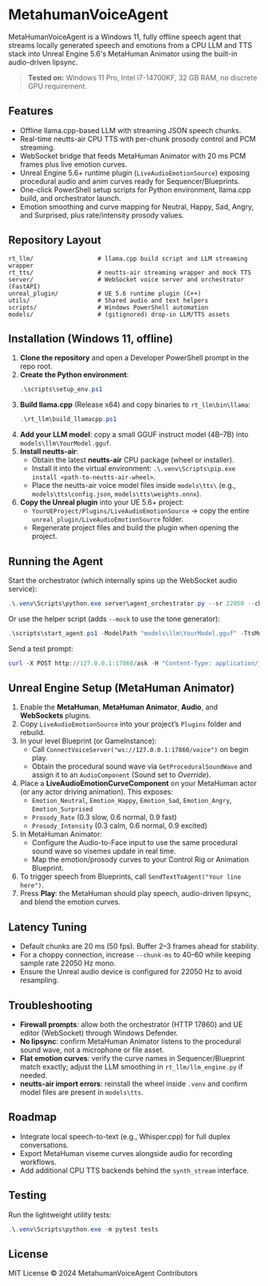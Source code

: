 # MetahumanVoiceAgent

MetaHumanVoiceAgent is a Windows 11, fully offline speech agent that streams locally generated speech and emotions from a CPU LLM and TTS stack into Unreal Engine 5.6's MetaHuman Animator using the built-in audio-driven lipsync.

> **Tested on:** Windows 11 Pro, Intel i7-14700KF, 32 GB RAM, no discrete GPU requirement.

## Features

- Offline llama.cpp-based LLM with streaming JSON speech chunks.
- Real-time neutts-air CPU TTS with per-chunk prosody control and PCM streaming.
- WebSocket bridge that feeds MetaHuman Animator with 20 ms PCM frames plus live emotion curves.
- Unreal Engine 5.6+ runtime plugin (`LiveAudioEmotionSource`) exposing procedural audio and anim curves ready for Sequencer/Blueprints.
- One-click PowerShell setup scripts for Python environment, llama.cpp build, and orchestrator launch.
- Emotion smoothing and curve mapping for Neutral, Happy, Sad, Angry, and Surprised, plus rate/intensity prosody values.

## Repository Layout

```
rt_llm/                  # llama.cpp build script and LLM streaming wrapper
rt_tts/                  # neutts-air streaming wrapper and mock TTS
server/                  # WebSocket voice server and orchestrator (FastAPI)
unreal_plugin/           # UE 5.6 runtime plugin (C++)
utils/                   # Shared audio and text helpers
scripts/                 # Windows PowerShell automation
models/                  # (gitignored) drop-in LLM/TTS assets
```

## Installation (Windows 11, offline)

1. **Clone the repository** and open a Developer PowerShell prompt in the repo root.
2. **Create the Python environment**:
   ```powershell
   .\scripts\setup_env.ps1
   ```
3. **Build llama.cpp** (Release x64) and copy binaries to `rt_llm\bin\llama`:
   ```powershell
   .\rt_llm\build_llamacpp.ps1
   ```
4. **Add your LLM model**: copy a small GGUF instruct model (4B–7B) into `models\llm\YourModel.gguf`.
5. **Install neutts-air**:
   - Obtain the latest **neutts-air** CPU package (wheel or installer).
   - Install it into the virtual environment: `.\.venv\Scripts\pip.exe install <path-to-neutts-air-wheel>`.
   - Place the neutts-air voice model files inside `models\tts\` (e.g., `models\tts\config.json`, `models\tts\weights.onnx`).
6. **Copy the Unreal plugin** into your UE 5.6+ project:
   - `YourUEProject/Plugins/LiveAudioEmotionSource` → copy the entire `unreal_plugin/LiveAudioEmotionSource` folder.
   - Regenerate project files and build the plugin when opening the project.

## Running the Agent

Start the orchestrator (which internally spins up the WebSocket audio service):

```powershell
.\.venv\Scripts\python.exe server\agent_orchestrator.py --sr 22050 --chunk-ms 20 --model-path models\llm\YourModel.gguf
```

Or use the helper script (adds `--mock` to use the tone generator):

```powershell
.\scripts\start_agent.ps1 -ModelPath "models\llm\YourModel.gguf" -TtsModelDir "models\tts" [-Mock]
```

Send a test prompt:

```powershell
curl -X POST http://127.0.0.1:17860/ask -H "Content-Type: application/json" -d "{\"prompt\":\"Say a warm greeting in one sentence.\"}"
```

## Unreal Engine Setup (MetaHuman Animator)

1. Enable the **MetaHuman**, **MetaHuman Animator**, **Audio**, and **WebSockets** plugins.
2. Copy `LiveAudioEmotionSource` into your project’s `Plugins` folder and rebuild.
3. In your level Blueprint (or GameInstance):
   - Call `ConnectVoiceServer("ws://127.0.0.1:17860/voice")` on begin play.
   - Obtain the procedural sound wave via `GetProceduralSoundWave` and assign it to an `AudioComponent` (Sound set to *Override*).
4. Place a **LiveAudioEmotionCurveComponent** on your MetaHuman actor (or any actor driving animation). This exposes:
   - `Emotion_Neutral`, `Emotion_Happy`, `Emotion_Sad`, `Emotion_Angry`, `Emotion_Surprised`
   - `Prosody_Rate` (0.3 slow, 0.6 normal, 0.9 fast)
   - `Prosody_Intensity` (0.3 calm, 0.6 normal, 0.9 excited)
5. In MetaHuman Animator:
   - Configure the Audio-to-Face input to use the same procedural sound wave so visemes update in real time.
   - Map the emotion/prosody curves to your Control Rig or Animation Blueprint.
6. To trigger speech from Blueprints, call `SendTextToAgent("Your line here")`.
7. Press **Play**: the MetaHuman should play speech, audio-driven lipsync, and blend the emotion curves.

## Latency Tuning

- Default chunks are 20 ms (50 fps). Buffer 2–3 frames ahead for stability.
- For a choppy connection, increase `--chunk-ms` to 40–60 while keeping sample rate 22050 Hz mono.
- Ensure the Unreal audio device is configured for 22050 Hz to avoid resampling.

## Troubleshooting

- **Firewall prompts**: allow both the orchestrator (HTTP 17860) and UE editor (WebSocket) through Windows Defender.
- **No lipsync**: confirm MetaHuman Animator listens to the procedural sound wave, not a microphone or file asset.
- **Flat emotion curves**: verify the curve names in Sequencer/Blueprint match exactly; adjust the LLM smoothing in `rt_llm/llm_engine.py` if needed.
- **neutts-air import errors**: reinstall the wheel inside `.venv` and confirm model files are present in `models\tts`.

## Roadmap

- Integrate local speech-to-text (e.g., Whisper.cpp) for full duplex conversations.
- Export MetaHuman viseme curves alongside audio for recording workflows.
- Add additional CPU TTS backends behind the `synth_stream` interface.

## Testing

Run the lightweight utility tests:

```powershell
.\.venv\Scripts\python.exe -m pytest tests
```

## License

MIT License © 2024 MetahumanVoiceAgent Contributors
